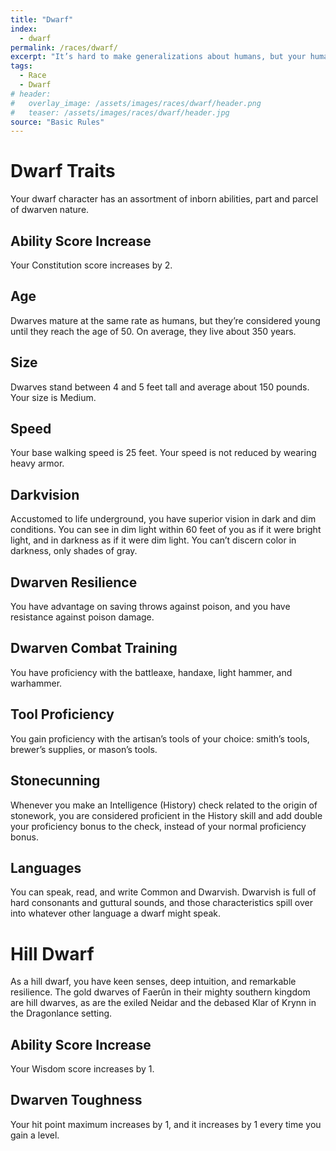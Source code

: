 ```yaml
---
title: "Dwarf"
index:
  - dwarf
permalink: /races/dwarf/
excerpt: "It’s hard to make generalizations about humans, but your human character has these traits."
tags:
  - Race
  - Dwarf
# header:
#   overlay_image: /assets/images/races/dwarf/header.png
#   teaser: /assets/images/races/dwarf/header.jpg
source: "Basic Rules"
---
```

# Dwarf Traits
Your dwarf character has an assortment of inborn abilities, part and parcel of dwarven nature.

## Ability Score Increase
Your Constitution score increases by 2.

## Age
Dwarves mature at the same rate as humans, but they’re considered young until they reach the age of 50. On average, they live about 350 years.

## Size
Dwarves stand between 4 and 5 feet tall and average about 150 pounds. Your size is Medium.

## Speed
Your base walking speed is 25 feet. Your speed is not reduced by wearing heavy armor.

## Darkvision
Accustomed to life underground, you have superior vision in dark and dim conditions. You can see in dim light within 60 feet of you as if it were bright light, and in darkness as if it were dim light. You can’t discern color in darkness, only shades of gray.

## Dwarven Resilience
You have advantage on saving throws against poison, and you have resistance against poison damage.

## Dwarven Combat Training
You have proficiency with the battleaxe, handaxe, light hammer, and warhammer.

## Tool Proficiency
You gain proficiency with the artisan’s tools of your choice: smith’s tools, brewer’s supplies, or mason’s tools.

## Stonecunning
Whenever you make an Intelligence (History) check related to the origin of stonework, you are considered proficient in the History skill and add double your proficiency bonus to the check, instead of your normal proficiency bonus.

## Languages
You can speak, read, and write Common and Dwarvish. Dwarvish is full of hard consonants and guttural sounds, and those characteristics spill over into whatever other language a dwarf might speak.

# Hill Dwarf
As a hill dwarf, you have keen senses, deep intuition, and remarkable resilience. The gold dwarves of Faerûn in their mighty southern kingdom are hill dwarves, as are the exiled Neidar and the debased Klar of Krynn in the Dragonlance setting.

## Ability Score Increase
Your Wisdom score increases by 1.

## Dwarven Toughness
Your hit point maximum increases by 1, and it increases by 1 every time you gain a level.